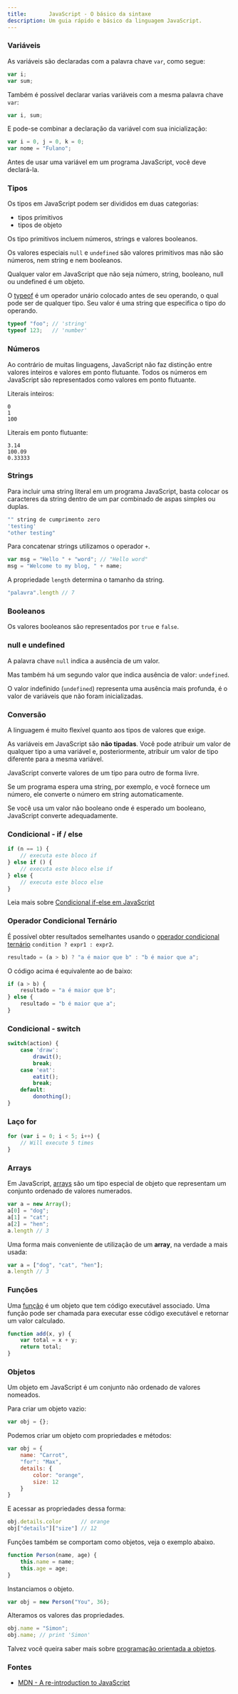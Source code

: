 ```yaml
---
title:       JavaScript - O básico da sintaxe
description: Um guia rápido e básico da linguagem JavaScript.
---
```



### Variáveis

As variáveis são declaradas com a palavra chave `var`, como segue:

```javascript
var i;
var sum;
```

Também é possível declarar varias variáveis com a mesma palavra chave `var`:

```javascript
var i, sum;
```

E pode-se combinar a declaração da variável com sua inicialização:

```javascript
var i = 0, j = 0, k = 0;
var nome = "Fulano";
```

Antes de usar uma variável em um programa JavaScript, você deve declará-la. 



### Tipos

Os tipos em JavaScript podem ser divididos em duas categorias:

- tipos primitivos
- tipos de objeto

Os tipo primitivos incluem números, strings e valores booleanos.

Os valores especiais `null` e `undefined` são valores primitivos mas não são números, nem string e nem booleanos.

Qualquer valor em JavaScript que não seja número, string, booleano, null ou undefined é um objeto.

O [typeof](../refs/typeof/) é um operador unário colocado antes de seu operando, o qual pode ser de qualquer tipo. Seu valor é uma string 
que especifica o tipo do operando.

```javascript
typeof "foo"; // 'string'
typeof 123;   // 'number'
```



### Números

Ao contrário de muitas linguagens, JavaScript não faz distinção entre valores inteiros e valores em ponto flutuante.
Todos os números em JavaScript são representados como valores em ponto flutuante.

Literais inteiros:

    0
    1
    100

Literais em ponto flutuante:

    3.14
    100.09
    0.33333



### Strings

Para incluir uma string literal em um programa JavaScript, basta colocar os caracteres da string dentro de um par combinado
de aspas simples ou duplas.

```javascript
"" string de cumprimento zero
'testing'
"other testing"
```

Para concatenar strings utilizamos o operador `+`.

```javascript
var msg = "Hello " + "word"; // "Hello word"
msg = "Welcome to my blog, " + name;
```

A propriedade `length` determina o tamanho da string.

```javascript
"palavra".length // 7
```



### Booleanos

Os valores booleanos são representados por `true` e `false`.



### null e undefined

A palavra chave `null` indica a ausência de um valor.

Mas também há um segundo valor que indica ausência de valor: `undefined`.

O valor indefinido (`undefined`) representa uma ausência mais profunda, é o valor de variáveis que não foram inicializadas.



### Conversão

A linguagem é muito flexível quanto aos tipos de valores que exige.

As variáveis em JavaScript são __não tipadas__. Você pode atribuir um valor de qualquer tipo a uma variável e, posteriormente,
atribuir um valor de tipo diferente para a mesma variável.

JavaScript converte valores de um tipo para outro de forma livre.

Se um programa espera uma string, por exemplo, e você fornece um número, ele converte o número em string automaticamente.

Se você usa um valor não booleano onde é esperado um booleano, JavaScript converte adequadamente.


### Condicional - if / else

```javascript
if (n == 1) {
    // executa este bloco if
} else if () {
    // executa este bloco else if
} else {
    // executa este bloco else
}
```

Leia mais sobre [Condicional if-else em JavaScript](/javascript/refs/if-else/)

### Operador Condicional Ternário

É possível obter resultados semelhantes usando o [operador condicional ternário](../refs/operador-condicional-ternario/) `condition ? expr1 : expr2`.

```javascript
resultado = (a > b) ? "a é maior que b" : "b é maior que a";
```

O código acima é equivalente ao de baixo:

```javascript
if (a > b) {
    resultado = "a é maior que b";
} else {
    resultado = "b é maior que a";
}
```



### Condicional - switch

```javascript
switch(action) {
    case 'draw':
        drawit();
        break;
    case 'eat':
        eatit();
        break;
    default:
        donothing();
}
```

### Laço for

```javascript
for (var i = 0; i < 5; i++) {
    // Will execute 5 times
}
```



### Arrays

Em JavaScript, [arrays](../refs/arrays/) são um tipo especial de objeto que representam um conjunto ordenado de valores
numerados.

```javascript
var a = new Array();
a[0] = "dog";
a[1] = "cat";
a[2] = "hen";
a.length // 3
```

Uma forma mais conveniente de utilização de um __array__, na verdade a mais usada:

```javascript
var a = ["dog", "cat", "hen"];
a.length // 3
```



### Funções

Uma [função](../refs/funcoes/) é um objeto que tem código executável associado. Uma função pode ser chamada para executar esse código
executável e retornar um valor calculado.

```javascript
function add(x, y) {
    var total = x + y;
    return total;
}
```



### Objetos

Um objeto em JavaScript é um conjunto não ordenado de valores nomeados.

Para criar um objeto vazio:

```javascript
var obj = {};
```

Podemos criar um objeto com propriedades e métodos: 

```javascript
var obj = {
    name: "Carrot",
    "for": "Max",
    details: {
        color: "orange",
        size: 12
    }
}
```

E acessar as propriedades dessa forma:

```javascript
obj.details.color      // orange
obj["details"]["size"] // 12
```

Funções também se comportam como objetos, veja o exemplo abaixo.

```javascript
function Person(name, age) {
    this.name = name;
    this.age = age;
}
```

Instanciamos o objeto.

```javascript
var obj = new Person("You", 36);
```

Alteramos os valores das propriedades.

```javascript
obj.name = "Simon";
obj.name; // print 'Simon'
```

Talvez você queira saber mais sobre [programação orientada a objetos](/javascript/oop-primeiro-degrau/).

### Fontes

- [MDN - A re-introduction to JavaScript ](https://developer.mozilla.org/en-US/docs/Web/JavaScript/A_re-introduction_to_JavaScript "link-externo")